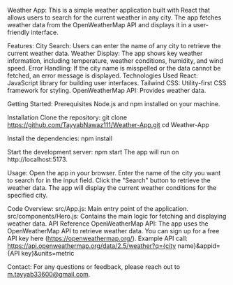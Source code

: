 
Weather App:
This is a simple weather application built with React that allows users to search for the current weather in any city. The app fetches weather data from the OpenWeatherMap API and displays it in a user-friendly interface.

Features:
City Search: Users can enter the name of any city to retrieve the current weather data.
Weather Display: The app shows key weather information, including temperature, weather conditions, humidity, and wind speed.
Error Handling: If the city name is misspelled or the data cannot be fetched, an error message is displayed.
Technologies Used
React: JavaScript library for building user interfaces.
Tailwind CSS: Utility-first CSS framework for styling.
OpenWeatherMap API: Provides weather data.

Getting Started:
Prerequisites
Node.js and npm installed on your machine.


Installation
Clone the repository:
git clone https://github.com/TayyabNawaz111/Weather-App.git
cd Weather-App


Install the dependencies:
npm install


Start the development server:
npm start
The app will run on http://localhost:5173.

Usage:
Open the app in your browser.
Enter the name of the city you want to search for in the input field.
Click the "Search" button to retrieve the weather data.
The app will display the current weather conditions for the specified city.

Code Overview:
src/App.js: Main entry point of the application.
src/components/Hero.js: Contains the main logic for fetching and displaying weather data.
API Reference
OpenWeatherMap API: The app uses the OpenWeatherMap API to retrieve weather data. You can sign up for a free API key here (https://openweathermap.org/).
Example API call:
https://api.openweathermap.org/data/2.5/weather?q={city name}&appid={API key}&units=metric

Contact:
For any questions or feedback, please reach out to m.tayyab33600@gmail.com.
